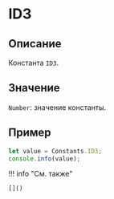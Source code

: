 # ID3

## Описание
Константа `ID3`.

## Значение
`Number`: значение константы.

## Пример
```javascript linenums="1"
let value = Constants.ID3;
console.info(value);
```

!!! info "См. также"

    []()

